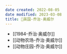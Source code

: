 ```yaml
---
date created: 2022-08-05
date modified: 2023-03-08
title: 🧑英国-乔治·奥威尔
---
```


- [[1984-乔治·奥威尔]]
- [[动物农场-乔治·奥威尔]]
- [[动物庄园-乔治·奥威尔]]
